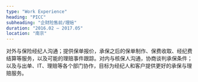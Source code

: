 ```yaml
---
type: "Work Experience"
heading: "PICC"
subheading: "企财险售前/理赔"
duration: "2016.02 – 2017.05"
location: "南京"
---
```


对外与保险经纪人沟通；提供保单报价，承保之后的保单制作、保费收取、经纪费结算等服务，以及可能的理赔事件跟踪。对内与核保人沟通，协商谈判承保条件；以及与出单、IT、理赔等各个部门协作，目标为经纪人和客户提供更好的承保与理赔服务。